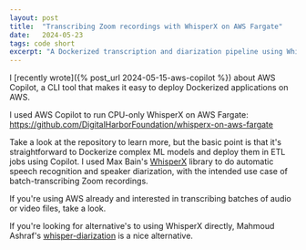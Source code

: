 ```yaml
---
layout: post
title:  "Transcribing Zoom recordings with WhisperX on AWS Fargate"
date:   2024-05-23
tags: code short
excerpt: "A Dockerized transcription and diarization pipeline using WhisperX."
---
```


I [recently wrote]({% post_url 2024-05-15-aws-copilot %}) about AWS Copilot, a CLI tool that makes it easy to deploy Dockerized applications on AWS.

I used AWS Copilot to run CPU-only WhisperX on AWS Fargate: <https://github.com/DigitalHarborFoundation/whisperx-on-aws-fargate>

Take a look at the repository to learn more, but the basic point is that it's straightforward to Dockerize complex ML models and deploy them in ETL jobs using Copilot.
I used  Max Bain's [WhisperX](https://github.com/m-bain/whisperX) library to do automatic speech recognition and speaker diarization, with the intended use case of batch-transcribing Zoom recordings.

If you're using AWS already and interested in transcribing batches of audio or video files, take a look.

If you're looking for alternative's to using WhisperX directly,  Mahmoud Ashraf's [whisper-diarization](https://github.com/MahmoudAshraf97/whisper-diarization) is a nice alternative.
